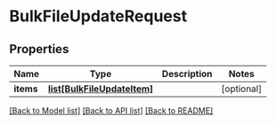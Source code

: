 # BulkFileUpdateRequest

## Properties
Name | Type | Description | Notes
------------ | ------------- | ------------- | -------------
**items** | [**list[BulkFileUpdateItem]**](BulkFileUpdateItem.md) |  | [optional] 

[[Back to Model list]](../README.md#documentation-for-models) [[Back to API list]](../README.md#documentation-for-api-endpoints) [[Back to README]](../README.md)


